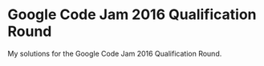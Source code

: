 # Google Code Jam 2016 Qualification Round

My solutions for the Google Code Jam 2016 Qualification Round.
